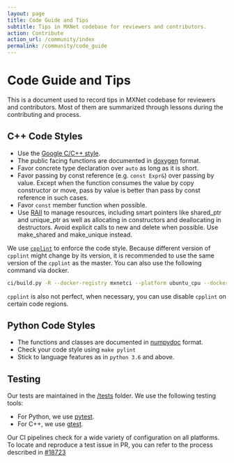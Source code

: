 ```yaml
---
layout: page
title: Code Guide and Tips
subtitle: Tips in MXNet codebase for reviewers and contributors.
action: Contribute
action_url: /community/index
permalink: /community/code_guide
---
```

<!--- Licensed to the Apache Software Foundation (ASF) under one -->
<!--- or more contributor license agreements.  See the NOTICE file -->
<!--- distributed with this work for additional information -->
<!--- regarding copyright ownership.  The ASF licenses this file -->
<!--- to you under the Apache License, Version 2.0 (the -->
<!--- "License"); you may not use this file except in compliance -->
<!--- with the License.  You may obtain a copy of the License at -->

<!---   http://www.apache.org/licenses/LICENSE-2.0 -->

<!--- Unless required by applicable law or agreed to in writing, -->
<!--- software distributed under the License is distributed on an -->
<!--- "AS IS" BASIS, WITHOUT WARRANTIES OR CONDITIONS OF ANY -->
<!--- KIND, either express or implied.  See the License for the -->
<!--- specific language governing permissions and limitations -->
<!--- under the License. -->

Code Guide and Tips
===================

This is a document used to record tips in MXNet codebase for reviewers and
contributors. Most of them are summarized through lessons during the
contributing and process.

C++ Code Styles
---------------

-   Use the [Google C/C++ style](https://google.github.io/styleguide/cppguide.html).
-   The public facing functions are documented in [doxygen](https://www.doxygen.nl/manual/docblocks.html) format.
-   Favor concrete type declaration over `auto` as long as it is short.
-   Favor passing by const reference (e.g. `const Expr&`) over passing
    by value. Except when the function consumes the value by copy
    constructor or move, pass by value is better than pass by const
    reference in such cases.
-   Favor `const` member function when possible.
-   Use [RAII](https://en.cppreference.com/w/cpp/language/raii) to manage resources, including smart pointers like shared_ptr and unique_ptr as well as allocating in constructors and deallocating in destructors. Avoid explicit calls to new and delete when possible. Use make_shared and make_unique instead.

We use [`cpplint`](https://github.com/cpplint/cpplint) to enforce the code style. Because
different version of `cpplint` might change by its version, it is
recommended to use the same version of the `cpplint` as the master.
You can also use the following command via docker.

```bash
ci/build.py -R --docker-registry mxnetci --platform ubuntu_cpu --docker-build-retries 3 --shm-size 500m /work/runtime_functions.sh sanity_cpp
```

`cpplint` is also not perfect, when necessary, you can use disable
`cpplint` on certain code regions.

Python Code Styles
------------------

-   The functions and classes are documented in
    [numpydoc](https://numpydoc.readthedocs.io/en/latest/) format.
-   Check your code style using `make pylint`
-   Stick to language features as in `python 3.6` and above.

Testing
-------

Our tests are maintained in the [/tests](https://github.com/apache/incubator-mxnet/tree/master/tests) folder. We use the following testing tools:
-   For Python, we use [pytest](https://pytest.org).
-   For C++, we use [gtest](https://github.com/google/googletest).

Our CI pipelines check for a wide variety of configuration on all platforms. To locate and reproduce
a test issue in PR, you can refer to the process described in [#18723](https://github.com/apache/incubator-mxnet/issues/18723)

<script async defer src="https://buttons.github.io/buttons.js"></script>
<script src="https://apis.google.com/js/platform.js"></script>
